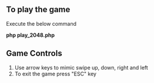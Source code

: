 ## To play the game

Execute the below command

**php play_2048.php**

## Game Controls

1. Use arrow keys to mimic swipe up, down, right and left
2. To exit the game press "ESC" key